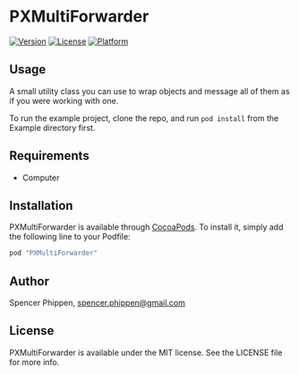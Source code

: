 # PXMultiForwarder

[![Version](https://img.shields.io/cocoapods/v/PXMultiForwarder.svg?style=flat)](http://cocoapods.org/pods/PXMultiForwarder)
[![License](https://img.shields.io/cocoapods/l/PXMultiForwarder.svg?style=flat)](http://cocoapods.org/pods/PXMultiForwarder)
[![Platform](https://img.shields.io/cocoapods/p/PXMultiForwarder.svg?style=flat)](http://cocoapods.org/pods/PXMultiForwarder)

## Usage

A small utility class you can use to wrap objects and message all of them as if you were working with one.

To run the example project, clone the repo, and run `pod install` from the Example directory first.

## Requirements

- Computer

## Installation

PXMultiForwarder is available through [CocoaPods](http://cocoapods.org). To install
it, simply add the following line to your Podfile:

```ruby
pod "PXMultiForwarder"
```

## Author

Spencer Phippen, spencer.phippen@gmail.com

## License

PXMultiForwarder is available under the MIT license. See the LICENSE file for more info.
